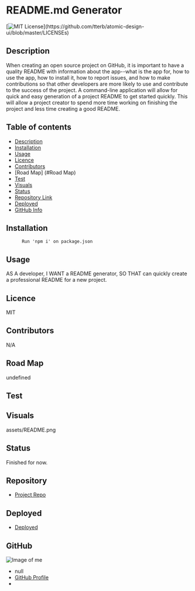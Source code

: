 
  # **README.md Generator**
  [![MIT License](https://img.shields.io/apm/l/atomic-design-ui.svg?)](https://github.com/tterb/atomic-design-ui/blob/master/LICENSEs)
  ## Description 
  When creating an open source project on GitHub, it is important to have a quality README with information about the app--what is the app for, how to use the app, how to install it, how to report issues, and how to make contributions so that other developers are more likely to use and contribute to the success of the project. A command-line application will allow for quick and easy generation of a project README to get started quickly. This will allow a project creator to spend more time working on finishing the project and less time creating a good README.
  ## Table of contents
  - [Description](#Description)
  - [Installation](#Installation)
  - [Usage](#Usage)
  - [Licence](#Licence)
  - [Contributors](#Contributors)
  - [Road Map] (#Road Map)
  - [Test](#Test)
  - [Visuals](#Visuals)
  - [Status](#Status)
  - [Repository Link](#Repository)
  - [Deployed](#Deployed)
  - [GitHub Info](#GitHub) 
  ## Installation
          Run 'npm i' on package.json
  ## Usage
  AS A developer, I WANT a README generator, SO THAT can quickly create a professional README for a new project.
  ## Licence
  MIT
  ## Contributors
  N/A
  ## Road Map
  undefined
  ## Test
  
  ## Visuals
  assets/README.png
  ## Status
  Finished for now.
  ## Repository
  - [Project Repo](https://github.com/KABILDGAARD/Good-README-Generator)
  ## Deployed
  - [Deployed](N/A)
  ## GitHub
  ![Image of me](https://avatars0.githubusercontent.com/u/67305555?v=4)
  - null
  - [GitHub Profile](https://github.com/KABILDGAARD)
  - <null>
  
